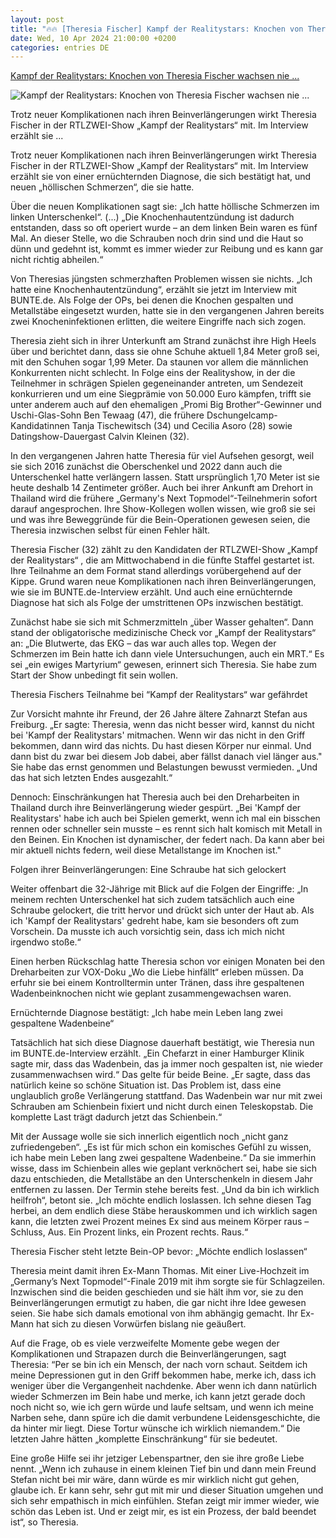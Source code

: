 ```yaml
---
layout: post
title: "🔥🔥 [Theresia Fischer] Kampf der Realitystars: Knochen von Theresia Fischer wachsen nie ..."
date: Wed, 10 Apr 2024 21:00:00 +0200
categories: entries DE
---
```

[Kampf der Realitystars: Knochen von Theresia Fischer wachsen nie ...](https://www.focus.de/kultur/kino_tv/theresia-fischer-bei-kampf-der-realitystars-kampf-der-realitystars-knochen-von-theresia-fischer-wachsen-nie-wieder-zusammen_id_259843092.html)

![Kampf der Realitystars: Knochen von Theresia Fischer wachsen nie ...](https://p6.focus.de/img/kultur/medien/id_259843091/kampf-der-realitystars-theresia-fischer-ueber-neue-komplikationen-nach-bein-op.jpg?im=Crop%3D%280%2C15%2C1200%2C600%29%3BResize%3D%281200%2C627%29&impolicy=perceptual&quality=mediumHigh&hash=436b68da2de5c42f32dafee46921601dece30045a97df5a719e8bfe950d363ac)

Trotz neuer Komplikationen nach ihren Beinverlängerungen wirkt Theresia Fischer in der RTLZWEI-Show „Kampf der Realitystars“ mit. Im Interview erzählt sie ...

Trotz neuer Komplikationen nach ihren Beinverlängerungen wirkt Theresia Fischer in der RTLZWEI-Show „Kampf der Realitystars“ mit. Im Interview erzählt sie von einer ernüchternden Diagnose, die sich bestätigt hat, und neuen „höllischen Schmerzen“, die sie hatte.

Über die neuen Komplikationen sagt sie: „Ich hatte höllische Schmerzen im linken Unterschenkel“. (...) „Die Knochenhautentzündung ist dadurch entstanden, dass so oft operiert wurde – an dem linken Bein waren es fünf Mal. An dieser Stelle, wo die Schrauben noch drin sind und die Haut so dünn und gedehnt ist, kommt es immer wieder zur Reibung und es kann gar nicht richtig abheilen.“

Von Theresias jüngsten schmerzhaften Problemen wissen sie nichts. „Ich hatte eine Knochenhautentzündung“, erzählt sie jetzt im Interview mit BUNTE.de. Als Folge der OPs, bei denen die Knochen gespalten und Metallstäbe eingesetzt wurden, hatte sie in den vergangenen Jahren bereits zwei Knocheninfektionen erlitten, die weitere Eingriffe nach sich zogen.

Theresia zieht sich in ihrer Unterkunft am Strand zunächst ihre High Heels über und berichtet dann, dass sie ohne Schuhe aktuell 1,84 Meter groß sei, mit den Schuhen sogar 1,99 Meter. Da staunen vor allem die männlichen Konkurrenten nicht schlecht. In Folge eins der Realityshow, in der die Teilnehmer in schrägen Spielen gegeneinander antreten, um Sendezeit konkurrieren und um eine Siegprämie von 50.000 Euro kämpfen, trifft sie unter anderem auch auf den ehemaligen „Promi Big Brother“-Gewinner und Uschi-Glas-Sohn Ben Tewaag (47), die frühere Dschungelcamp-Kandidatinnen Tanja Tischewitsch (34) und Cecilia Asoro (28) sowie Datingshow-Dauergast Calvin Kleinen (32).

In den vergangenen Jahren hatte Theresia für viel Aufsehen gesorgt, weil sie sich 2016 zunächst die Oberschenkel und 2022 dann auch die Unterschenkel hatte verlängern lassen. Statt ursprünglich 1,70 Meter ist sie heute deshalb 14 Zentimeter größer. Auch bei ihrer Ankunft am Drehort in Thailand wird die frühere „Germany's Next Topmodel“-Teilnehmerin sofort darauf angesprochen. Ihre Show-Kollegen wollen wissen, wie groß sie sei und was ihre Beweggründe für die Bein-Operationen gewesen seien, die Theresia inzwischen selbst für einen Fehler hält.

Theresia Fischer (32) zählt zu den Kandidaten der RTLZWEI-Show „Kampf der Realitystars“ , die am Mittwochabend in die fünfte Staffel gestartet ist. Ihre Teilnahme an dem Format stand allerdings vorübergehend auf der Kippe. Grund waren neue Komplikationen nach ihren Beinverlängerungen, wie sie im BUNTE.de-Interview erzählt. Und auch eine ernüchternde Diagnose hat sich als Folge der umstrittenen OPs inzwischen bestätigt.

Zunächst habe sie sich mit Schmerzmitteln „über Wasser gehalten“. Dann stand der obligatorische medizinische Check vor „Kampf der Realitystars“ an: „Die Blutwerte, das EKG – das war auch alles top. Wegen der Schmerzen im Bein hatte ich dann viele Untersuchungen, auch ein MRT.“ Es sei „ein ewiges Martyrium“ gewesen, erinnert sich Theresia. Sie habe zum Start der Show unbedingt fit sein wollen.

Theresia Fischers Teilnahme bei “Kampf der Realitystars“ war gefährdet

Zur Vorsicht mahnte ihr Freund, der 26 Jahre ältere Zahnarzt Stefan aus Freiburg. „Er sagte: Theresia, wenn das nicht besser wird, kannst du nicht bei 'Kampf der Realitystars' mitmachen. Wenn wir das nicht in den Griff bekommen, dann wird das nichts. Du hast diesen Körper nur einmal. Und dann bist du zwar bei diesem Job dabei, aber fällst danach viel länger aus." Sie habe das ernst genommen und Belastungen bewusst vermieden. „Und das hat sich letzten Endes ausgezahlt.“

Dennoch: Einschränkungen hat Theresia auch bei den Dreharbeiten in Thailand durch ihre Beinverlängerung wieder gespürt. „Bei 'Kampf der Realitystars' habe ich auch bei Spielen gemerkt, wenn ich mal ein bisschen rennen oder schneller sein musste – es rennt sich halt komisch mit Metall in den Beinen. Ein Knochen ist dynamischer, der federt nach. Da kann aber bei mir aktuell nichts federn, weil diese Metallstange im Knochen ist."

Folgen ihrer Beinverlängerungen: Eine Schraube hat sich gelockert

Weiter offenbart die 32-Jährige mit Blick auf die Folgen der Eingriffe: „In meinem rechten Unterschenkel hat sich zudem tatsächlich auch eine Schraube gelockert, die tritt hervor und drückt sich unter der Haut ab. Als ich 'Kampf der Realitystars' gedreht habe, kam sie besonders oft zum Vorschein. Da musste ich auch vorsichtig sein, dass ich mich nicht irgendwo stoße.“

Einen herben Rückschlag hatte Theresia schon vor einigen Monaten bei den Dreharbeiten zur VOX-Doku „Wo die Liebe hinfällt“ erleben müssen. Da erfuhr sie bei einem Kontrolltermin unter Tränen, dass ihre gespaltenen Wadenbeinknochen nicht wie geplant zusammengewachsen waren.

Ernüchternde Diagnose bestätigt: „Ich habe mein Leben lang zwei gespaltene Wadenbeine“

Tatsächlich hat sich diese Diagnose dauerhaft bestätigt, wie Theresia nun im BUNTE.de-Interview erzählt. „Ein Chefarzt in einer Hamburger Klinik sagte mir, dass das Wadenbein, das ja immer noch gespalten ist, nie wieder zusammenwachsen wird.“ Das gelte für beide Beine. „Er sagte, dass das natürlich keine so schöne Situation ist. Das Problem ist, dass eine unglaublich große Verlängerung stattfand. Das Wadenbein war nur mit zwei Schrauben am Schienbein fixiert und nicht durch einen Teleskopstab. Die komplette Last trägt dadurch jetzt das Schienbein.“

Mit der Aussage wolle sie sich innerlich eigentlich noch „nicht ganz zufriedengeben“. „Es ist für mich schon ein komisches Gefühl zu wissen, ich habe mein Leben lang zwei gespaltene Wadenbeine.“ Da sie immerhin wisse, dass im Schienbein alles wie geplant verknöchert sei, habe sie sich dazu entschieden, die Metallstäbe an den Unterschenkeln in diesem Jahr entfernen zu lassen. Der Termin stehe bereits fest. „Und da bin ich wirklich heilfroh“, betont sie. „Ich möchte endlich loslassen. Ich sehne diesen Tag herbei, an dem endlich diese Stäbe herauskommen und ich wirklich sagen kann, die letzten zwei Prozent meines Ex sind aus meinem Körper raus – Schluss, Aus. Ein Prozent links, ein Prozent rechts. Raus.“

Theresia Fischer steht letzte Bein-OP bevor: „Möchte endlich loslassen“

Theresia meint damit ihren Ex-Mann Thomas. Mit einer Live-Hochzeit im „Germany’s Next Topmodel“-Finale 2019 mit ihm sorgte sie für Schlagzeilen. Inzwischen sind die beiden geschieden und sie hält ihm vor, sie zu den Beinverlängerungen ermutigt zu haben, die gar nicht ihre Idee gewesen seien. Sie habe sich damals emotional von ihm abhängig gemacht. Ihr Ex-Mann hat sich zu diesen Vorwürfen bislang nie geäußert.

Auf die Frage, ob es viele verzweifelte Momente gebe wegen der Komplikationen und Strapazen durch die Beinverlängerungen, sagt Theresia: “Per se bin ich ein Mensch, der nach vorn schaut. Seitdem ich meine Depressionen gut in den Griff bekommen habe, merke ich, dass ich weniger über die Vergangenheit nachdenke. Aber wenn ich dann natürlich wieder Schmerzen im Bein habe und merke, ich kann jetzt gerade doch noch nicht so, wie ich gern würde und laufe seltsam, und wenn ich meine Narben sehe, dann spüre ich die damit verbundene Leidensgeschichte, die da hinter mir liegt. Diese Tortur wünsche ich wirklich niemandem.“ Die letzten Jahre hätten „komplette Einschränkung“ für sie bedeutet.

Eine große Hilfe sei ihr jetziger Lebenspartner, den sie ihre große Liebe nennt. „Wenn ich zuhause in einem kleinen Tief bin und dann mein Freund Stefan nicht bei mir wäre, dann würde es mir wirklich nicht gut gehen, glaube ich. Er kann sehr, sehr gut mit mir und dieser Situation umgehen und sich sehr empathisch in mich einfühlen. Stefan zeigt mir immer wieder, wie schön das Leben ist. Und er zeigt mir, es ist ein Prozess, der bald beendet ist“, so Theresia.

